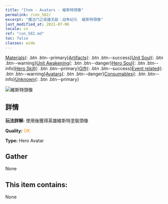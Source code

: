 ```yaml
---
title: "Item - Avatars - 維斯特頭像"
permalink: /con_582/
excerpt: "魔法门之英雄无敌：战争纪元  維斯特頭像"
last_modified_at: 2021-07-06
locale: cn
ref: "con_582.md"
toc: false
classes: wide
---
```

 [Materials](/ItemsCN/){: .btn .btn--primary}[Artifacts](/ItemsCN/Artifacts/){: .btn .btn--success}[Unit Soul](/ItemsCN/UnitSoul/){: .btn .btn--warning}[Unit Awakening](/ItemsCN/UnitAwakening/){: .btn .btn--danger}[Hero Soul](/ItemsCN/HeroSoul/){: .btn .btn--info}[Hero Skill](/ItemsCN/HeroSkill/){: .btn .btn--primary}[Gift](/ItemsCN/Gift/){: .btn .btn--success}[Event related](/ItemsCN/Events/){: .btn .btn--warning}[Avatars](/ItemsCN/Avatars/){: .btn .btn--danger}[Consumables](/ItemsCN/Consumables/){: .btn .btn--info}[Unknown](/ItemsCN/Unknown/){: .btn .btn--primary}

 ![維斯特頭像](/images/h/h_Wystan1.jpg)

## 詳情
 **玩法詳解:** 使用後獲得英雄維斯特塗裝頭像

 **Quality:** <span style="color: #FF8C00">OK</span>

 **Type:** Hero Avatar

## Gather

  None

## This item contains:

  None

